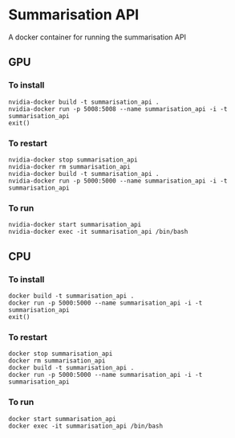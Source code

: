 # Summarisation API

A docker container for running the summarisation API 

## GPU

### To install
```
nvidia-docker build -t summarisation_api .
nvidia-docker run -p 5008:5008 --name summarisation_api -i -t summarisation_api
exit()
```

### To restart
```
nvidia-docker stop summarisation_api
nvidia-docker rm summarisation_api
nvidia-docker build -t summarisation_api .
nvidia-docker run -p 5000:5000 --name summarisation_api -i -t summarisation_api
```

### To run
```
nvidia-docker start summarisation_api
nvidia-docker exec -it summarisation_api /bin/bash
```

## CPU 


### To install
```
docker build -t summarisation_api .
docker run -p 5000:5000 --name summarisation_api -i -t summarisation_api
exit()
```

### To restart
```
docker stop summarisation_api
docker rm summarisation_api
docker build -t summarisation_api .
docker run -p 5000:5000 --name summarisation_api -i -t summarisation_api
```

### To run
```
docker start summarisation_api
docker exec -it summarisation_api /bin/bash
```